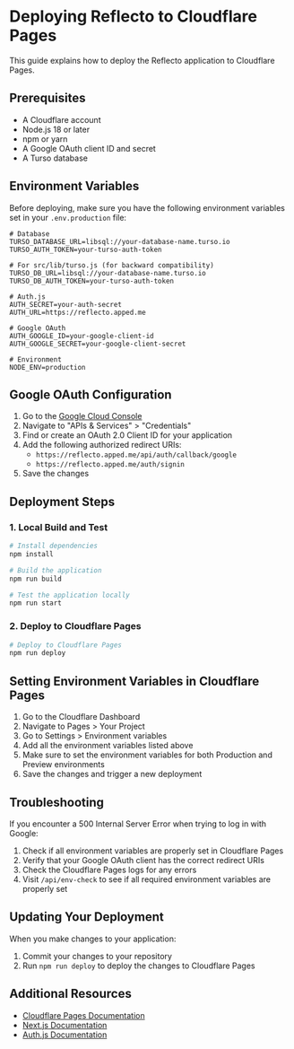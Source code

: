 # Deploying Reflecto to Cloudflare Pages

This guide explains how to deploy the Reflecto application to Cloudflare Pages.

## Prerequisites

- A Cloudflare account
- Node.js 18 or later
- npm or yarn
- A Google OAuth client ID and secret
- A Turso database

## Environment Variables

Before deploying, make sure you have the following environment variables set in your `.env.production` file:

```
# Database
TURSO_DATABASE_URL=libsql://your-database-name.turso.io
TURSO_AUTH_TOKEN=your-turso-auth-token

# For src/lib/turso.js (for backward compatibility)
TURSO_DB_URL=libsql://your-database-name.turso.io
TURSO_DB_AUTH_TOKEN=your-turso-auth-token

# Auth.js
AUTH_SECRET=your-auth-secret
AUTH_URL=https://reflecto.apped.me

# Google OAuth
AUTH_GOOGLE_ID=your-google-client-id
AUTH_GOOGLE_SECRET=your-google-client-secret

# Environment
NODE_ENV=production
```

## Google OAuth Configuration

1. Go to the [Google Cloud Console](https://console.cloud.google.com/)
2. Navigate to "APIs & Services" > "Credentials"
3. Find or create an OAuth 2.0 Client ID for your application
4. Add the following authorized redirect URIs:
   - `https://reflecto.apped.me/api/auth/callback/google`
   - `https://reflecto.apped.me/auth/signin`
5. Save the changes

## Deployment Steps

### 1. Local Build and Test

```bash
# Install dependencies
npm install

# Build the application
npm run build

# Test the application locally
npm run start
```

### 2. Deploy to Cloudflare Pages

```bash
# Deploy to Cloudflare Pages
npm run deploy
```

## Setting Environment Variables in Cloudflare Pages

1. Go to the Cloudflare Dashboard
2. Navigate to Pages > Your Project
3. Go to Settings > Environment variables
4. Add all the environment variables listed above
5. Make sure to set the environment variables for both Production and Preview environments
6. Save the changes and trigger a new deployment

## Troubleshooting

If you encounter a 500 Internal Server Error when trying to log in with Google:

1. Check if all environment variables are properly set in Cloudflare Pages
2. Verify that your Google OAuth client has the correct redirect URIs
3. Check the Cloudflare Pages logs for any errors
4. Visit `/api/env-check` to see if all required environment variables are properly set

## Updating Your Deployment

When you make changes to your application:

1. Commit your changes to your repository
2. Run `npm run deploy` to deploy the changes to Cloudflare Pages

## Additional Resources

- [Cloudflare Pages Documentation](https://developers.cloudflare.com/pages/)
- [Next.js Documentation](https://nextjs.org/docs)
- [Auth.js Documentation](https://authjs.dev/)

